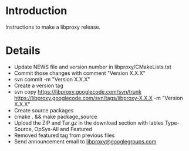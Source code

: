 # Introduction #

Instructions to make a libproxy release.


# Details #

  * Update NEWS file and version number in libproxy/CMakeLists.txt
  * Commit those changes with comment "Version X.X.X"
  * svn commit -m "Version X.X.X"
  * Create a version tag
  * svn copy https://libproxy.googlecode.com/svn/trunk https://libproxy.googlecode.com/svn/tags/libproxy-X.X.X -m "Version X.X.X"
  * Create source packages
  * cmake . && make package\_source
  * Upload the ZIP and Tar.gz in the download section with lables Type-Source, OpSys-All and Featured
  * Removed featured tag from previous files
  * Send announcement email to libproxy@googlegroups.com